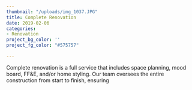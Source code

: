 ```yaml
---
thumbnail: "/uploads/img_1037.JPG"
title: Complete Renovation
date: 2019-02-06
categories:
- Renovation
project_bg_color: ''
project_fg_color: "#575757"

---
```

Complete renovation is a full service that includes space planning, mood board, FF&E, and/or home styling. Our team oversees the entire construction from start to finish, ensuring 